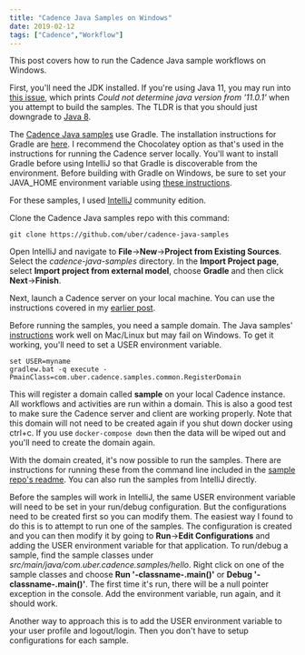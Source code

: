 ```yaml
---
title: "Cadence Java Samples on Windows"
date: 2019-02-12
tags: ["Cadence","Workflow"]
---
```


This post covers how to run the Cadence Java sample workflows on Windows. 

First, you'll need the JDK installed. If you're using Java 11, you
may run into [this issue](https://github.com/facebook/react-native/issues/22487), which prints *Could not determine java version from 
'11.0.1'* when you attempt to build the samples. The TLDR is that you should just downgrade to 
[Java 8](https://www.oracle.com/technetwork/java/javase/downloads/jdk8-downloads-2133151.html).

The [Cadence Java samples](https://github.com/uber/cadence-java-samples) use Gradle. The installation instructions for Gradle are 
[here](https://gradle.org/install/). I recommend the Chocolatey option as that's used in the instructions for running the Cadence 
server locally. You'll want to install Gradle before using IntelliJ so that Gradle is discoverable from the 
environment. Before building with Gradle on Windows, be sure to set your JAVA_HOME environment variable using 
[these instructions](https://javatutorial.net/set-java-home-windows-10).

For these samples, I used [IntelliJ](https://www.jetbrains.com/idea/) community edition.

Clone the Cadence Java samples repo with this command:

```
git clone https://github.com/uber/cadence-java-samples
```

Open IntelliJ and navigate to **File**->**New**->**Project from Existing Sources**. 
Select the *cadence-java-samples* directory. In the **Import Project page**, select **Import project from external model**,
choose **Gradle** and then click **Next**->**Finish**.

Next, launch a Cadence server on your local machine. You can use the instructions covered in my 
[earlier post](https://www.mode19.net/posts/cadenceonwin/).

Before running the samples, you need a sample domain. The Java samples' 
[instructions](https://github.com/uber/cadence-java-samples#register-the-domain) work well on Mac/Linux but may fail on Windows. To 
get it working, you'll need to set a USER environment variable.

```
set USER=myname
gradlew.bat -q execute -PmainClass=com.uber.cadence.samples.common.RegisterDomain
```

This will register a domain called **sample** on your local Cadence instance. All workflows and activities are run within a domain. This 
is also a good test to make sure the Cadence server and client are working properly. Note that this domain will not need to 
be created again if you shut down docker using ctrl+c. If you use `docker-compose down` then the data will be wiped out and 
you'll need to create the domain again.

With the domain created, it's now possible to run the samples. There are instructions for running these from the command line 
included in the [sample repo's readme](https://github.com/uber/cadence-java-samples/blob/master/README.md#run-the-samples). 
You can also run the samples from IntelliJ directly. 

Before the samples will work in IntelliJ, the same USER environment variable will need to be set in your run/debug configuration. But 
the configurations need to be created first so you can modify them. The easiest way I found to do this is to attempt to run one 
of the samples. The configuration is created and you can then modify it by going to **Run**->**Edit Configurations** and adding the 
USER environment variable for that application. To run/debug a sample, find the sample classes under 
*src/main/java/com.uber.cadence.samples/hello*. Right click on one of the sample classes and choose **Run '-classname-.main()'** or
**Debug '-classname-.main()'**. The first time it's run, there will be a null pointer exception in the console. Add the environment 
variable, run again, and it should work.

Another way to approach this is to add the USER environment variable to your user profile and logout/login. Then you don't have to setup configurations for each sample.
